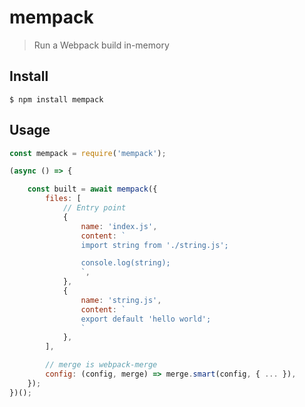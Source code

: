 # mempack
> Run a Webpack build in-memory

## Install

```
$ npm install mempack
```

## Usage

```js
const mempack = require('mempack');

(async () => {

	const built = await mempack({
		files: [
			// Entry point
			{
				name: 'index.js',
				content: `
				import string from './string.js';

				console.log(string);
				`,
			},
			{
				name: 'string.js',
				content: `
				export default 'hello world';
				`
			},
		],

		// merge is webpack-merge
		config: (config, merge) => merge.smart(config, { ... }),
	});
})();
```

